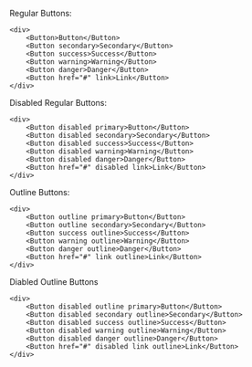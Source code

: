 
Regular Buttons:

    <div>
        <Button>Button</Button>
        <Button secondary>Secondary</Button>
        <Button success>Success</Button>
        <Button warning>Warning</Button>
        <Button danger>Danger</Button>
        <Button href="#" link>Link</Button>
    </div>
    
Disabled Regular Buttons:

    <div>
        <Button disabled primary>Button</Button>
        <Button disabled secondary>Secondary</Button>
        <Button disabled success>Success</Button>
        <Button disabled warning>Warning</Button>
        <Button disabled danger>Danger</Button>
        <Button href="#" disabled link>Link</Button>
    </div>
    
Outline Buttons:

    <div>
        <Button outline primary>Button</Button>
        <Button outline secondary>Secondary</Button>
        <Button success outline>Success</Button>
        <Button warning outline>Warning</Button>
        <Button danger outline>Danger</Button>
        <Button href="#" link outline>Link</Button>
    </div>
    
Diabled Outline Buttons

    <div>
        <Button disabled outline primary>Button</Button>
        <Button disabled secondary outline>Secondary</Button>
        <Button disabled success outline>Success</Button>
        <Button disabled warning outline>Warning</Button>
        <Button disabled danger outline>Danger</Button>
        <Button href="#" disabled link outline>Link</Button>
    </div>